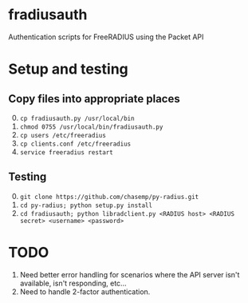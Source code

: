 fradiusauth
===========

Authentication scripts for FreeRADIUS using the Packet API

Setup and testing
=================

Copy files into appropriate places
----------------------------------

0. ```cp fradiusauth.py /usr/local/bin```
1. ```chmod 0755 /usr/local/bin/fradiusauth.py```
2. ```cp users /etc/freeradius```
3. ```cp clients.conf /etc/freeradius```
4. ```service freeradius restart```

Testing
-------

0. ```git clone https://github.com/chasemp/py-radius.git```
1. ```cd py-radius; python setup.py install```
2. ```cd fradiusauth; python libradclient.py <RADIUS host> <RADIUS secret> <username> <password>```

TODO
====

1. Need better error handling for scenarios where the API server isn't available, isn't responding, etc...
2. Need to handle 2-factor authentication.
